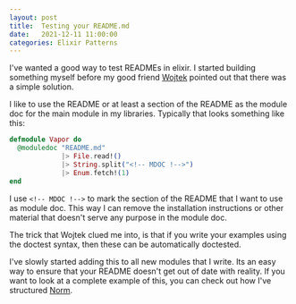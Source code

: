 ```yaml
---
layout: post
title:  Testing your README.md
date:   2021-12-11 11:00:00
categories: Elixir Patterns
---
```


I've wanted a good way to test READMEs in elixir. I started building something myself
before my good friend [Wojtek](https://twitter.com/wojtekmach) pointed out that there was a simple solution.

I like to use the README or at least a section of the README as the module doc
for the main module in my libraries. Typically that looks something like this:

```elixir
defmodule Vapor do                                                              
  @moduledoc "README.md"
             |> File.read!()
             |> String.split("<!-- MDOC !-->")
             |> Enum.fetch!(1)                                                  
end
```

I use `<!-- MDOC !-->` to mark the section of the README that I want to use as module doc. This way I can remove the installation instructions or other material that doesn't serve any purpose in the module doc.

The trick that Wojtek clued me into, is that if you write your examples using the doctest syntax, then these can be automatically doctested.

I've slowly started adding this to all new modules that I write. Its an easy way to ensure that your README doesn't get out of date with reality. If you want to look at a complete example of this, you can check out how I've structured [Norm](https://github.com/elixir-toniq/norm).
